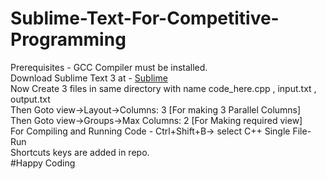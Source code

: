 # Sublime-Text-For-Competitive-Programming
Prerequisites - GCC Compiler must be installed. \
Download Sublime Text 3 at - [Sublime](https://www.sublimetext.com/3) \
Now Create 3 files in same directory with name code_here.cpp , input.txt , output.txt \
Then Goto view->Layout->Columns: 3 [For making 3 Parallel Columns] \
Then Goto view->Groups->Max Columns: 2 [For Making required view]\
For Compiling and Running Code - Ctrl+Shift+B-> select C++ Single File- Run\
Shortcuts keys are added in repo.\
#Happy Coding
